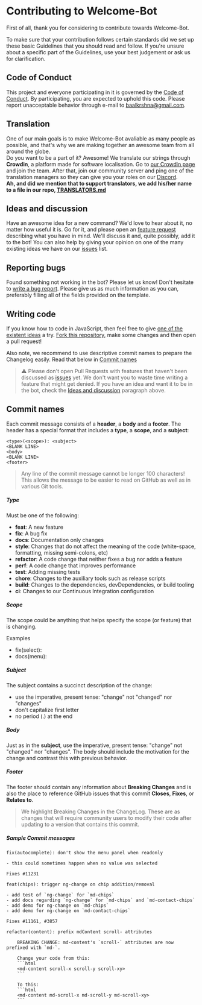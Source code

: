 [coc]: https://github.com/Welcome-Bot/welcome-bot/blob/main/.github/CODE_OF_CONDUCT.md
[discussion]: https://github.com/Welcome-Bot/welcome-bot/discussions
[bug]: https://github.com/Welcome-Bot/welcome-bot/issues/new?template=bug_report.md
[feature]: https://github.com/Welcome-Bot/welcome-bot/issues/new?template=feature_request.md
[issues]: https://github.com/Welcome-Bot/welcome-bot/issues/
[featureReqs]: https://github.com/Welcome-Bot/welcome-bot/issues?q=is%3Aissue+is%3Aopen+label%3A%22Type%3A+enhancement%22
[issue]: https://github.com/Welcome-Bot/welcome-bot/issues/new
[crowdin]: https://crowdin.com/project/welcome-bot
[TRANSLATORS.md]: https://github.com/Welcome-Bot/welcome-bot/blob/main/TRANSLATORS.md
[Discord]: https://dsc.gg/welcome-bot-guild
[fork]: https://github.com/Welcome-Bot/welcome-bot/fork

# Contributing to Welcome-Bot

First of all, thank you for considering to contribute towards Welcome-Bot.

To make sure that your contribution follows certain standards did we set up these basic Guidelines that you should read and follow.
If you're unsure about a specific part of the Guidelines, use your best judgement or ask us for clarification.

## Code of Conduct

This project and everyone participating in it is governed by the [Code of Conduct][coc].
By participating, you are expected to uphold this code. Please report unacceptable behavior through e-mail to baalkrshna@gmail.com.

## Translation

One of our main goals is to make Welcome-Bot avaliable as many people as possible, and that's why we are making together an awesome team from all around the globe.  
Do you want to be a part of it? Awesome! We translate our strings through **Crowdin**, a platform made for software localisation.
Go to [our Crowdin page][crowdin] and join the team.
After that, join our community server and ping one of the translation managers so they can give you your roles on our [Discord].  
**Ah, and did we mention that to support translators, we add his/her name to a file in our repo, [TRANSLATORS.md]**

## Ideas and discussion

Have an awesome idea for a new command?
We'd love to hear about it, no matter how useful it is.
Go for it, and please open an [feature request][feature] describing what you have in mind.
We'll discuss it and, quite possibly, add it to the bot!
You can also help by giving your opinion on one of the many existing ideas we have on our [issues] list.

## Reporting bugs

Found something not working in the bot?
Please let us know! Don't hesitate to [write a bug report][bug].
Please give us as much information as you can, preferably filling all of the fields provided on the template.

## Writing code

If you know how to code in JavaScript, then feel free to give [one of the existent ideas][featureReqs] a try.
[Fork this repository][fork], make some changes and then open a pull request!

Also note, we recommend to use descriptive commit names to prepare the Changelog easily.
Read that below in [Commit names](#commit-names)

> ⚠ Please don't open Pull Requests with features that haven't been discussed as [issues][featureReqs] yet.
> We don't want you to waste time writing a feature that might get denied.
> If you have an idea and want it to be in the bot, check the [Ideas and discussion](#ideas-and-dicussion) paragraph above.

## Commit names

Each commit message consists of a **header**, a **body** and a **footer**. The header has a special
format that includes a **type**, a **scope**, and a **subject**:

```
<type>(<scope>): <subject>
<BLANK LINE>
<body>
<BLANK LINE>
<footer>
```

> Any line of the commit message cannot be longer 100 characters!<br/>
  This allows the message to be easier to read on GitHub as well as in various Git tools.

##### Type

Must be one of the following:

* **feat**: A new feature
* **fix**: A bug fix
* **docs**: Documentation only changes
* **style**: Changes that do not affect the meaning of the code (white-space, formatting, missing
  semi-colons, etc)
* **refactor**: A code change that neither fixes a bug nor adds a feature
* **perf**: A code change that improves performance
* **test**: Adding missing tests
* **chore**: Changes to the auxiliary tools such as release scripts
* **build**: Changes to the dependencies, devDependencies, or build tooling
* **ci**: Changes to our Continuous Integration configuration

##### Scope

The scope could be anything that helps specify the scope (or feature) that is changing.

Examples
- fix(select): 
- docs(menu): 

##### Subject

The subject contains a succinct description of the change:

* use the imperative, present tense: "change" not "changed" nor "changes"
* don't capitalize first letter
* no period (.) at the end

##### Body

Just as in the **subject**, use the imperative, present tense: "change" not "changed" nor "changes".
The body should include the motivation for the change and contrast this with previous behavior.

##### Footer

The footer should contain any information about **Breaking Changes** and is also the place to
reference GitHub issues that this commit **Closes**, **Fixes**, or **Relates to**.

> We highlight Breaking Changes in the ChangeLog. These are as changes that will require
  community users to modify their code after updating to a version that contains this commit.

##### Sample Commit messages

```text
fix(autocomplete): don't show the menu panel when readonly

- this could sometimes happen when no value was selected

Fixes #11231
```

```text
feat(chips): trigger ng-change on chip addition/removal

- add test of `ng-change` for `md-chips`
- add docs regarding `ng-change` for `md-chips` and `md-contact-chips`
- add demo for ng-change on `md-chips`
- add demo for ng-change on `md-contact-chips`

Fixes #11161, #3857
```

```text
refactor(content): prefix mdContent scroll- attributes

    BREAKING CHANGE: md-content's `scroll-` attributes are now prefixed with `md-`.

    Change your code from this:
    ```html
    <md-content scroll-x scroll-y scroll-xy>
    ```

    To this:
    ```html
    <md-content md-scroll-x md-scroll-y md-scroll-xy>
    ```
```
